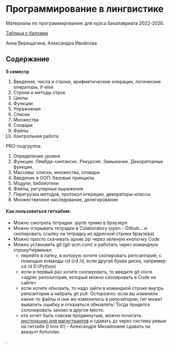 # Программирование в лингвистике

Материалы по программированию для курса бакалавриата 2022-2026.

[Таблица с баллами](https://docs.google.com/spreadsheets/d/1RTvjug2MfdKJWRFGR3ShgejZG7Wn0hmByskVOG6-CRE/edit?usp=sharing)

Анна Верещагина, Александра Ивойлова

## Содержание

**5 семестр**

1. Введение, числа и строки, арифметические операции, логические операторы, if-else
2. Строки и методы строк
3. Циклы
4. Функции
5. Упражнения
6. Списки
7. Множества
8. Словари
9. Файлы
10. Контрольная работа

PRO-подгруппа:
1. Определение уровня
2. Функции. Лямбда-синтаксис. Рекурсия. Замыкание. Декораторные функции.
3. Массивы: списки, множества, словари
4. Введение в ООП: базовые принципы
5. Модули, библиотеки
6. Файлы, регулярные выражения
7. Перегрузка методов, протокол итерации, декораторы-классы
8. Множественное наследование, делегирование


#### Как пользоваться гитхабом:

- Можно смотреть тетрадки .ipynb прямо в браузере
- Можно открывать тетрадки в Colaboratory (open - Github... и скопировать ссылку на тетрадку из адресной строки браузера)
- Можно просто скачивать архив zip через зеленую кнопочку Code
- Можно установить git (git-scm.com) и работать через командную строку/терминал:
  - перейти в папку, в которую хотите скопировать репозиторий, с помощью команды cd (cd /d, если другая буква диска, например: cd /d D:\Python)
  - если в первый раз хотите скопировать, то введите git clone <адрес репозитория, который можно скопировать в Code на сайте>
  - если хотите обновить, то надо зайти в командной строке внутрь репозитория и набрать git pull. Осторожно: если вы изменяли какие-то файлы и они же изменились в репозитории, гит может вывалить ошибку и отказаться обновлять! Тогда придется склонировать заново в другое место. 
  - кто хочет быть совсем продвинутым, можно почитать [инструкцию для магистрантов](https://github.com/rsuh-python/mag2023/blob/main/CL/term01/01-Intro%2C%20Github%2C%20Basics/Github_Manual.pdf) и сдавать дз через систему ревью на гитхабе (I love it!) - Александре Михайловне сдавать на аккаунт fortvivlan
  
.
